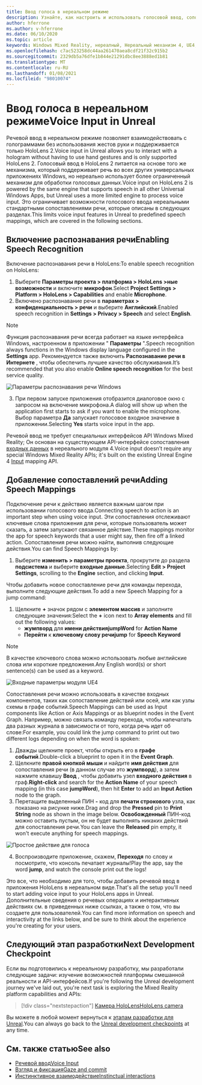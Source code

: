 ```yaml
---
title: Ввод голоса в нереальном режиме
description: Узнайте, как настроить и использовать голосовой ввод, сопоставления речи и распознавание в нереальных приложениях смешанной реальности для устройств HoloLens 2.
author: hferrone
ms.author: v-hferrone
ms.date: 06/10/2020
ms.topic: article
keywords: Windows Mixed Reality, нереалный, Нереальный механизм 4, UE4, HoloLens 2, голосовый ввод, речевое распознавание, Смешанная реальность, разработка, функции, документация, руководства, голограмма, Разработка игр, гарнитура смешанной реальности, гарнитура Windows Mixed Reality, гарнитура виртуальной реальности
ms.openlocfilehash: c7ac523258dc44aa261470aea8cdf21f32c915b2
ms.sourcegitcommit: 2329db5a76dfe1b844e21291dbc8ee3888ed1b81
ms.translationtype: MT
ms.contentlocale: ru-RU
ms.lasthandoff: 01/08/2021
ms.locfileid: "98010074"
---
```

# <a name="voice-input-in-unreal"></a><span data-ttu-id="44d5f-104">Ввод голоса в нереальном режиме</span><span class="sxs-lookup"><span data-stu-id="44d5f-104">Voice Input in Unreal</span></span>

<span data-ttu-id="44d5f-105">Речевой ввод в нереальном режиме позволяет взаимодействовать с голограммами без использования жестов руки и поддерживается только HoloLens 2.</span><span class="sxs-lookup"><span data-stu-id="44d5f-105">Voice input in Unreal allows you to interact with a hologram without having to use hand gestures and is only supported HoloLens 2.</span></span> <span data-ttu-id="44d5f-106">Голосовый ввод в HoloLens 2 питается на основе того же механизма, который поддерживает речь во всех других универсальных приложениях Windows, но нереально использует более ограниченный механизм для обработки голосовых данных.</span><span class="sxs-lookup"><span data-stu-id="44d5f-106">Voice input on HoloLens 2 is powered by the same engine that supports speech in all other Universal Windows Apps, but Unreal uses a more limited engine to process voice input.</span></span> <span data-ttu-id="44d5f-107">Это ограничивает возможности голосового ввода нереальными стандартными сопоставлениями речи, которые описаны в следующих разделах.</span><span class="sxs-lookup"><span data-stu-id="44d5f-107">This limits voice input features in Unreal to predefined speech mappings, which are covered in the following sections.</span></span> 

## <a name="enabling-speech-recognition"></a><span data-ttu-id="44d5f-108">Включение распознавания речи</span><span class="sxs-lookup"><span data-stu-id="44d5f-108">Enabling Speech Recognition</span></span>

<span data-ttu-id="44d5f-109">Включение распознавания речи в HoloLens:</span><span class="sxs-lookup"><span data-stu-id="44d5f-109">To enable speech recognition on HoloLens:</span></span>
1. <span data-ttu-id="44d5f-110">Выберите **Параметры проекта > платформа > HoloLens >ные возможности** и включите **микрофон**.</span><span class="sxs-lookup"><span data-stu-id="44d5f-110">Select **Project Settings > Platform > HoloLens > Capabilities** and enable **Microphone**.</span></span> 
2. <span data-ttu-id="44d5f-111">Включено распознавание речи в **параметрах > конфиденциальность > речи** и выберите **Английский**.</span><span class="sxs-lookup"><span data-stu-id="44d5f-111">Enabled speech recognition in **Settings > Privacy > Speech** and select **English**.</span></span>

> [!NOTE]
> <span data-ttu-id="44d5f-112">Функция распознавания речи всегда работает на языке интерфейса Windows, настроенном в приложении " **Параметры** ".</span><span class="sxs-lookup"><span data-stu-id="44d5f-112">Speech recognition always functions in the Windows display language configured in the **Settings** app.</span></span> <span data-ttu-id="44d5f-113">Рекомендуется также включить **Распознавание речи в Интернете** , чтобы обеспечить лучшее качество обслуживания.</span><span class="sxs-lookup"><span data-stu-id="44d5f-113">It’s recommended that you also enable **Online speech recognition** for the best service quality.</span></span>

![Параметры распознавания речи Windows](images/unreal/speech-recognition-settings.png)

3. <span data-ttu-id="44d5f-115">При первом запуске приложения отобразится диалоговое окно с запросом на включение микрофона.</span><span class="sxs-lookup"><span data-stu-id="44d5f-115">A dialog will show up when the application first starts to ask if you want to enable the microphone.</span></span> <span data-ttu-id="44d5f-116">Выбор параметра **Да** запускает голосовое входное значение в приложении.</span><span class="sxs-lookup"><span data-stu-id="44d5f-116">Selecting **Yes** starts voice input in the app.</span></span>

<span data-ttu-id="44d5f-117">Речевой ввод не требует специальных интерфейсов API Windows Mixed Reality; Он основан на существующем API-интерфейсе сопоставления [входных данных](https://docs.unrealengine.com/Gameplay/Input/index.html) в нереального модуля 4.</span><span class="sxs-lookup"><span data-stu-id="44d5f-117">Voice input doesn’t require any special Windows Mixed Reality APIs; it's built on the existing Unreal Engine 4 [Input](https://docs.unrealengine.com/Gameplay/Input/index.html) mapping API.</span></span> 

## <a name="adding-speech-mappings"></a><span data-ttu-id="44d5f-118">Добавление сопоставлений речи</span><span class="sxs-lookup"><span data-stu-id="44d5f-118">Adding Speech Mappings</span></span>

<span data-ttu-id="44d5f-119">Подключение речи к действию является важным шагом при использовании голосового ввода.</span><span class="sxs-lookup"><span data-stu-id="44d5f-119">Connecting speech to action is an important step when using voice input.</span></span> <span data-ttu-id="44d5f-120">Эти сопоставления отслеживают ключевые слова приложения для речи, которые пользователь может сказать, а затем запускают связанное действие.</span><span class="sxs-lookup"><span data-stu-id="44d5f-120">These mappings monitor the app for speech keywords that a user might say, then fire off a linked action.</span></span> <span data-ttu-id="44d5f-121">Сопоставления речи можно найти, выполнив следующие действия.</span><span class="sxs-lookup"><span data-stu-id="44d5f-121">You can find Speech Mappings by:</span></span>
1. <span data-ttu-id="44d5f-122">Выберите **изменить > параметры проекта**, прокрутите до раздела **подсистема** и выберите **входные данные**.</span><span class="sxs-lookup"><span data-stu-id="44d5f-122">Selecting **Edit > Project Settings**, scrolling to the **Engine** section, and clicking **Input**.</span></span>

<span data-ttu-id="44d5f-123">Чтобы добавить новое сопоставление речи для команды перехода, выполните следующие действия.</span><span class="sxs-lookup"><span data-stu-id="44d5f-123">To add a new Speech Mapping for a jump command:</span></span>
1. <span data-ttu-id="44d5f-124">Щелкните **+** значок рядом с **элементом массив** и заполните следующие значения:</span><span class="sxs-lookup"><span data-stu-id="44d5f-124">Select the **+** icon next to **Array elements** and fill out the following values:</span></span>
    * <span data-ttu-id="44d5f-125">**жумпворд** для **имени действия**</span><span class="sxs-lookup"><span data-stu-id="44d5f-125">**jumpWord** for **Action Name**</span></span>
    * <span data-ttu-id="44d5f-126">**Перейти** к **ключевому слову речи**</span><span class="sxs-lookup"><span data-stu-id="44d5f-126">**jump** for **Speech Keyword**</span></span>

> [!NOTE]
> <span data-ttu-id="44d5f-127">В качестве ключевого слова можно использовать любые английские слова или короткие предложения.</span><span class="sxs-lookup"><span data-stu-id="44d5f-127">Any English word(s) or short sentence(s) can be used as a keyword.</span></span> 

![Входные параметры модуля UE4](images/unreal/engine-input.png)

<span data-ttu-id="44d5f-129">Сопоставления речи можно использовать в качестве входных компонентов, таких как сопоставление действий или осей, или как узлы схемы в графе событий.</span><span class="sxs-lookup"><span data-stu-id="44d5f-129">Speech Mappings can be used as Input components like Action or Axis Mappings or as blueprint nodes in the Event Graph.</span></span> <span data-ttu-id="44d5f-130">Например, можно связать команду перехода, чтобы напечатать два разных журнала в зависимости от того, когда речь идет об слове:</span><span class="sxs-lookup"><span data-stu-id="44d5f-130">For example, you could link the jump command to print out two different logs depending on when the word is spoken:</span></span>

1. <span data-ttu-id="44d5f-131">Дважды щелкните проект, чтобы открыть его в **графе событий**.</span><span class="sxs-lookup"><span data-stu-id="44d5f-131">Double-click a blueprint to open it in the **Event Graph**.</span></span>
2. <span data-ttu-id="44d5f-132">Щелкните **правой кнопкой мыши** и найдите **имя действия** для сопоставления речи (в данном случае это **жумпворд**), а затем нажмите клавишу **Ввод** , чтобы добавить узел **входного действия** в граф.</span><span class="sxs-lookup"><span data-stu-id="44d5f-132">**Right-click** and search for the **Action Name** of your speech mapping (in this case **jumpWord**), then hit **Enter** to add an **Input Action** node to the graph.</span></span>
3. <span data-ttu-id="44d5f-133">Перетащите выделенный ПИН **-** код для **печати строкового** узла, как показано на рисунке ниже.</span><span class="sxs-lookup"><span data-stu-id="44d5f-133">Drag and drop the **Pressed** pin to **Print String** node as shown in the image below.</span></span> <span data-ttu-id="44d5f-134">**Освобожденный** ПИН-код можно оставить пустым, он не будет выполнять никаких действий для сопоставления речи.</span><span class="sxs-lookup"><span data-stu-id="44d5f-134">You can leave the **Released** pin empty, it won't execute anything for speech mappings.</span></span>
 
![Простое действие для голоса](images/unreal/voice-input-img-03.png)

4. <span data-ttu-id="44d5f-136">Воспроизводите приложение, скажем, **Переходя** по слову и посмотрите, что консоль печатает журналы!</span><span class="sxs-lookup"><span data-stu-id="44d5f-136">Play the app, say the word **jump**, and watch the console print out the logs!</span></span>

<span data-ttu-id="44d5f-137">Это все, что необходимо для того, чтобы добавить речевой ввод в приложения HoloLens в нереальном виде.</span><span class="sxs-lookup"><span data-stu-id="44d5f-137">That's all the setup you'll need to start adding voice input to your HoloLens apps in Unreal.</span></span> <span data-ttu-id="44d5f-138">Дополнительные сведения о речевых операциях и интерактивных действиях см. в приведенных ниже ссылках, а также о том, что вы создаете для пользователей.</span><span class="sxs-lookup"><span data-stu-id="44d5f-138">You can find more information on speech and interactivity at the links below, and be sure to think about the experience you're creating for your users.</span></span>

## <a name="next-development-checkpoint"></a><span data-ttu-id="44d5f-139">Следующий этап разработки</span><span class="sxs-lookup"><span data-stu-id="44d5f-139">Next Development Checkpoint</span></span>

<span data-ttu-id="44d5f-140">Если вы подготовились к нереальному разработку, мы разработали следующие задачи: изучение возможностей платформы смешанной реальности и API-интерфейсов.</span><span class="sxs-lookup"><span data-stu-id="44d5f-140">If you're following the Unreal development journey we've laid out, you're next task is exploring the Mixed Reality platform capabilities and APIs:</span></span> 

> [!div class="nextstepaction"]
> [<span data-ttu-id="44d5f-141">Камера HoloLens</span><span class="sxs-lookup"><span data-stu-id="44d5f-141">HoloLens camera</span></span>](unreal-hololens-camera.md)

<span data-ttu-id="44d5f-142">Вы можете в любой момент вернуться к [этапам разработки для Unreal](unreal-development-overview.md#2-core-building-blocks).</span><span class="sxs-lookup"><span data-stu-id="44d5f-142">You can always go back to the [Unreal development checkpoints](unreal-development-overview.md#2-core-building-blocks) at any time.</span></span>

## <a name="see-also"></a><span data-ttu-id="44d5f-143">См. также статью</span><span class="sxs-lookup"><span data-stu-id="44d5f-143">See also</span></span>
* [<span data-ttu-id="44d5f-144">Речевой ввод</span><span class="sxs-lookup"><span data-stu-id="44d5f-144">Voice Input</span></span>](../../design/voice-input.md)
* [<span data-ttu-id="44d5f-145">Взгляд и фиксация</span><span class="sxs-lookup"><span data-stu-id="44d5f-145">Gaze and commit</span></span>](../../design/gaze-and-commit.md)
* [<span data-ttu-id="44d5f-146">Инстинктивное взаимодействие</span><span class="sxs-lookup"><span data-stu-id="44d5f-146">Instinctual interactions</span></span>](../../design/interaction-fundamentals.md)

